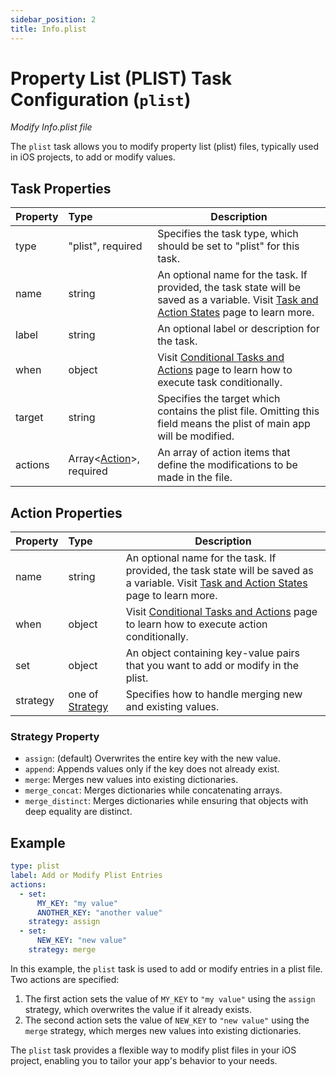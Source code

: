 ```yaml
---
sidebar_position: 2
title: Info.plist
---
```

# Property List (PLIST) Task Configuration (`plist`)
_Modify Info.plist file_

The `plist` task allows you to modify property list (plist) files, typically used in iOS projects, to add or modify values.

## Task Properties

| Property | Type                                            | Description                                                                                                                                                  |
|:---------|:------------------------------------------------|--------------------------------------------------------------------------------------------------------------------------------------------------------------|
| type     | "plist", required                               | Specifies the task type, which should be set to "plist" for this task.                                                                                       |
| name     | string                                          | An optional name for the task. If provided, the task state will be saved as a variable. Visit [Task and Action States](../../states) page to learn more. |
| label    | string                                          | An optional label or description for the task.                                                                                                               |
| when     | object                                          | Visit [Conditional Tasks and Actions](../../when) page to learn how to execute task conditionally.                                                       |
| target   | string                                          | Specifies the target which contains the plist file. Omitting this field means the plist of main app will be modified.                                        |
| actions  | Array\<[Action](#action-properties)\>, required | An array of action items that define the modifications to be made in the file.                                                                               |

## Action Properties

| Property  | Type                                  | Description                                                                                                                                                  |
|:----------|:--------------------------------------|--------------------------------------------------------------------------------------------------------------------------------------------------------------|
| name      | string                                | An optional name for the task. If provided, the task state will be saved as a variable. Visit [Task and Action States](../../states) page to learn more. |
| when      | object                                | Visit [Conditional Tasks and Actions](../../when)  page to learn how to execute action conditionally.                                                    |
| set       | object                                | An object containing key-value pairs that you want to add or modify in the plist.                                                                            |
| strategy  | one of [Strategy](#strategy-property) | Specifies how to handle merging new and existing values.                                                                                                     |

### Strategy Property

-   `assign`: (default) Overwrites the entire key with the new value.
-   `append`: Appends values only if the key does not already exist.
-   `merge`: Merges new values into existing dictionaries.
-   `merge_concat`: Merges dictionaries while concatenating arrays.
-   `merge_distinct`: Merges dictionaries while ensuring that objects with deep equality are distinct.

## Example

```yaml
type: plist
label: Add or Modify Plist Entries
actions:
  - set:
      MY_KEY: "my value"
      ANOTHER_KEY: "another value"
    strategy: assign
  - set:
      NEW_KEY: "new value"
    strategy: merge
```

In this example, the `plist` task is used to add or modify entries in a plist file. Two actions are specified:

1.  The first action sets the value of `MY_KEY` to `"my value"` using the `assign` strategy, which overwrites the value if it already exists.
2.  The second action sets the value of `NEW_KEY` to `"new value"` using the `merge` strategy, which merges new values into existing dictionaries.

The `plist` task provides a flexible way to modify plist files in your iOS project, enabling you to tailor your app's behavior to your needs.
